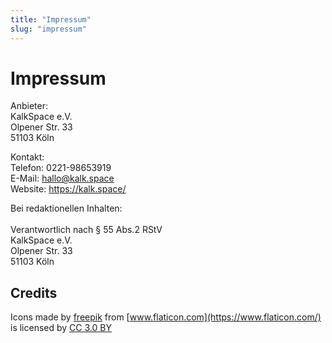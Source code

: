 ```yaml
---
title: "Impressum"
slug: "impressum"
---
```

# Impressum

Anbieter:<br>
KalkSpace e.V.<br>
Olpener Str. 33<br>
51103 Köln

Kontakt:<br>
Telefon: 0221-98653919<br>
E-Mail: hallo@kalk.space<br>
Website: https://kalk.space/

Bei redaktionellen Inhalten:<br>
 <br>
Verantwortlich nach § 55 Abs.2 RStV<br>
KalkSpace e.V.<br>
Olpener Str. 33<br>
51103 Köln

## Credits

Icons made by [freepik](https://www.flaticon.com/authors/freepik) from [www.flaticon.com](https://www.flaticon.com/) is licensed by [CC 3.0 BY](http://creativecommons.org/licenses/by/3.0/)
